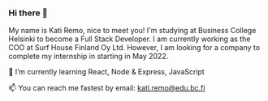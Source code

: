 ### Hi there 👋

<!--
**KatiRemo/KatiRemo** is a ✨ _special_ ✨ repository because its `README.md` (this file) appears on your GitHub profile.

Here are some ideas to get you started:

- 🔭 I’m currently working on ...
- 🌱 I’m currently learning ...
- 👯 I’m looking to collaborate on ...
- 🤔 I’m looking for help with ...
- 💬 Ask me about ...
- 📫 How to reach me: ...
- 😄 Pronouns: ...
- ⚡ Fun fact: ...
-->

My name is Kati Remo, nice to meet you! 
I'm studying at Business College Helsinki to become a Full Stack Developer. 
I am currently working as the COO at Surf House Finland Oy Ltd.
However, I am looking for a company to complete my internship in starting in May 2022.

🌱 I’m currently learning React, Node & Express, JavaScript

📫 You can reach me fastest by email: kati.remo@edu.bc.fi
